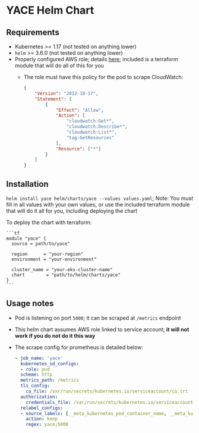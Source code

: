 # YACE Helm Chart

## Requirements

- Kubernetes >= 1.17 (not tested on anything lower)
- `helm` >= 3.6.0 (not tested on anything lower)
- Properly configured AWS role; details [here](https://docs.aws.amazon.com/eks/latest/userguide/iam-roles-for-service-accounts.html); included is a terraform module that will do all of this for you
    - The role must have this policy for the pod to scrape CloudWatch:

        ```json
        {
            "Version": "2012-10-17",
            "Statement": [
                {
                    "Effect": "Allow",
                    "Action": [
                        "cloudwatch:Get*",
                        "cloudwatch:Describe*",
                        "cloudwatch:List*",
                        "tag:GetResources"
                    ],
                    "Resource": ["*"]
                }
            ]
        }
        ```

## Installation
`helm install yace helm/charts/yace --values values.yaml`; Note: You *must* fill in all values with your own values, or use the included terraform module that will do it all for you, including deploying the chart

To deploy the chart with terraform:

    ```tf
    module "yace" {
      source = path/to/yace"

      region      = "your-region"
      environment = "your-environment"

      cluster_name = "your-eks-cluster-name"
      chart        = "path/to/helm/charts/yace"
    }
    ```

## Usage notes
- Pod is listening on port `5000`; it can be scraped at `/metrics` endpoint
- This helm chart assumes AWS role linked to service account; **it will not work if you do not do it this way**
- The scrape config for prometheus is detailed below:

    ```yaml
    - job_name: 'yace'
      kubernetes_sd_configs:
      - role: pod
      scheme: http
      metrics_path: /metrics
      tls_config:
        ca_file: /var/run/secrets/kubernetes.io/serviceaccount/ca.crt
      authorization:
        credentials_file: /var/run/secrets/kubernetes.io/serviceaccount/token
      relabel_configs:
      - source_labels: [__meta_kubernetes_pod_container_name, __meta_kubernetes_pod_container_port_number]
        action: keep
        regex: yace;5000
    ```
